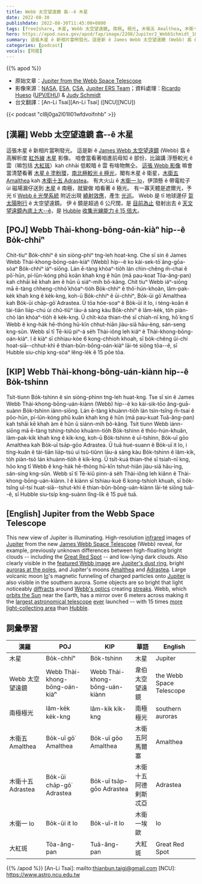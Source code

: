 ```yaml
---
title: Webb 太空望遠鏡 翕--ê 木星
date: 2022-08-30
publishdate: 2022-08-30T11:45:00+0800
tags: [free2share, 木星, Webb 太空望遠鏡, 南極, 極光, 木衛五 Amalthea, 木衛十五 Adrastea, 木衛一 Io, 大紅斑, 木衛]
hero: https://apod.nasa.gov/apod/fap/image/2208/Jupiter2_WebbSchmidt_1080_annotated.jpg
summary: 這張木星 ê 新相片當咧發光。這是新 ê James Webb 太空望遠鏡 (Webb) 翕 ê 高解析度紅外線影像。
categories: [podcast]
vocals: [阿錕]
---
```


{{% apod %}}

- 原始文章：[Jupiter from the Webb Space Telescope](https://apod.nasa.gov/apod/ap220830.html)
- 影像來源：[NASA](https://www.nasa.gov/), [ESA](https://www.esa.int/), [CSA](https://www.asc-csa.gc.ca/eng/), [Jupiter ERS Team](https://www.stsci.edu/jwst/science-execution/approved-programs/dd-ers/program-1373)；資料處理：[Ricardo Hueso](https://www.ehu.eus/es/web/doktoregoa/doctorado-fisica/profesorado?p_redirect=fichaPDI&p_idp=195381) ([UPV/EHU](https://www.ehu.eus/es/home)) & [Judy Schmidt](https://geckzilla.com/)
- 台文翻譯：[An-Li Tsai][An-Li Tsai] ([NCU][NCU])

{{< podcast "cl8j0ga2l01ll01wfdvoifnhb" >}}

## [漢羅] Webb 太空望遠鏡 翕--ê 木星
這張木星 ê 新相片當咧發光。
這是新 ê [James Webb 太空望遠鏡][James Webb Space Telescope] (Webb) 翕 ê 高解析度 [紅外線][infrared] [木星][Jupiter] 影像。
咱會當看著咱進前毋知 ê 部份，比論講 浮懸較光 ê 雲（嘛包括 [大紅斑][Great Red Spot]）kah chhāi 低較暗 ê 雲 有啥物無仝。
[這張 Webb 影像][featured Webb image] 嘛會當清楚看著 [木星 ê 塗粉環][Jupiter's dust ring t]，[南北極較光 ê 極光][auroras at the poles]，閣有木星 ê 衛星，[木衛五 Amalthea][Amalthea] kah [木衛十五 Adrastea][Adrastea]。
有大火山 ê [木衛一 Io][Io]，伊頂懸 ê 帶電粒子 ùi 磁場漏仔送到 [木星][Jupiter t] ê 南極，就變做 咱看著 ê 極光。
有一寡天體是遮爾光，予光 tī [Webb ê 光學系統][Webb's optics] 附近出現 [繞射效應][diffracts]，產生 [光巡][streaks]。
Webb 是 tī 地球邊仔 [踅太陽咧行][orbits the Sun] ê 太空望遠鏡。
伊 ê 鏡是超過 6 公尺闊，是 [目前為止][ever] 發射出去 ê [天文望遠鏡內底上大--ê][largest astronomical telescope]，是 [Hubble][Hubble] [收集光線能力 ê 15 倍大][more light-collecting area]。


## [POJ] Webb Thài-khong-bōng-oán-kiàⁿ hip--ê Bo̍k-chhiⁿ
Chit-tiuⁿ Bo̍k-chhiⁿ ê sin siòng-phìⁿ tng-leh hoat-kng.
Che sī sin ê James Webb Thài-khong-bōng-oán-kiàⁿ (Webb) hip--ê ko kái-sek-tō͘ âng-gōa-sòaⁿ Bo̍k-chhiⁿ iáⁿ-siōng.
Lán ē-tàng khòaⁿ-tio̍h lán chìn-chêng m̄-chai ê pō͘-hūn, pí-lūn-kóng phû koân khah kng ê hûn (mā pau-koat Tōa-âng-pan) kah chhāi kē khah àm ê hûn ū siáⁿ-mih bô-kâng.
Chit tiuⁿ Webb iáⁿ-siōng mā ē-tàng chheng-chhó͘ khòaⁿ-tio̍h Bo̍k-chhiⁿ ê thô͘-hún-khoân, lâm-pak-ke̍k khah kng ê ke̍k-kng, koh-ū Bo̍k-chhiⁿ ê ūi-chhiⁿ, Bo̍k-ūi gō͘ Amalthea kah Bo̍k-ūi cha̍p-gō͘ Adrastea.
Ū tōa hóe-soaⁿ ê Bo̍k-ūi it Io, i téng-koân ê tài-tiān lia̍p-chú ùi chû-tiûⁿ lāu-á sàng kàu Bo̍k-chhiⁿ ê lâm-ke̍k, to̍h piàn-chò lán khòaⁿ-tio̍h ê ke̍k-kng.
Ū chi̍t-kóa thian-thé sī chiah-nī kng, hō͘ kng tī Webb ê kng-ha̍k hē-thóng hū-kīn chhut-hiān jiàu-siā hāu-èng, sán-seng kng-sûn.
Webb sī tī Tē-kiû piⁿ-á se̍h Thài-iông leh kiâⁿ ê Thài-khong-bōng-oán-kiàⁿ.
I ê kiàⁿ sī chhiau-kòe 6 kong-chhioh khoah, sī bo̍k-chêng ûi-chí hoat-siā--chhut-khì ê thian-bûn-bōng-oán-kiàⁿ lāi-té siōng tōa--ê, sī Hubble siu-chi̍p kng-sòaⁿ lêng-le̍k ê 15 pōe tōa.

## [KIP] Webb Thài-khong-bōng-uán-kiànn hip--ê Bo̍k-tshinn
Tsit-tiunn Bo̍k-tshinn ê sin siòng-phìnn tng-leh huat-kng.
Tse sī sin ê James Webb Thài-khong-bōng-uán-kiànn (Webb) hip--ê ko kái-sik-tōo âng-guā-suànn Bo̍k-tshinn iánn-siōng.
Lán ē-tàng khuànn-tio̍h lán tsìn-tsîng m̄-tsai ê pōo-hūn, pí-lūn-kóng phû kuân khah kng ê hûn (mā pau-kuat Tuā-âng-pan) kah tshāi kē khah àm ê hûn ū siánn-mih bô-kâng.
Tsit tiunn Webb iánn-siōng mā ē-tàng tshing-tshóo khuànn-tio̍h Bo̍k-tshinn ê thôo-hún-khuân, lâm-pak-ki̍k khah kng ê ki̍k-kng, koh-ū Bo̍k-tshinn ê uī-tshinn, Bo̍k-uī gōo Amalthea kah Bo̍k-uī tsa̍p-gōo Adrastea.
Ū tuā hué-suann ê Bo̍k-uī it Io, i tíng-kuân ê tài-tiān lia̍p-tsú uì tsû-tiûnn lāu-á sàng kàu Bo̍k-tshinn ê lâm-ki̍k, to̍h piàn-tsò lán khuànn-tio̍h ê ki̍k-kng.
Ū tsi̍t-kuá thian-thé sī tsiah-nī kng, hōo kng tī Webb ê kng-ha̍k hē-thóng hū-kīn tshut-hiān jiàu-siā hāu-ìng, sán-sing kng-sûn.
Webb sī tī Tē-kiû pinn-á se̍h Thài-iông leh kiânn ê Thài-khong-bōng-uán-kiànn.
I ê kiànn sī tshiau-kuè 6 kong-tshioh khuah, sī bo̍k-tsîng uî-tsí huat-siā--tshut-khì ê thian-bûn-bōng-uán-kiànn lāi-té siōng tuā--ê, sī Hubble siu-tsi̍p kng-suànn lîng-li̍k ê 15 puē tuā.

## [English] Jupiter from the Webb Space Telescope
This new view of Jupiter is illuminating.
High-resolution [infrared][infrared] images of [Jupiter][Jupiter] from the new [James Webb Space Telescope][James Webb Space Telescope] (Webb) reveal, for example, previously unknown differences between high-floating bright clouds -- including the [Great Red Spot][Great Red Spot] -- and low-lying dark clouds.
Also clearly visible in the [featured Webb image][featured Webb image] are [Jupiter's dust ring][Jupiter's dust ring e], bright [auroras at the poles][auroras at the poles], and Jupiter's moons [Amalthea][Amalthea] and [Adrastea][Adrastea].
Large volcanic moon [Io][Io]'s magnetic funneling of charged particles onto [Jupiter][Jupiter e] is also visible in the southern aurora.
Some objects are so bright that light noticeably [diffracts][diffracts] around [Webb's optics][Webb's optics] creating [streaks][streaks].
Webb, which [orbits the Sun][orbits the Sun] near the Earth, has a mirror over 6 meters across making it the [largest astronomical telescope][largest astronomical telescope] [ever][ever] launched -- with 15 times [more light-collecting area][more light-collecting area] than [Hubble][Hubble].

## 詞彙學習

|漢羅|POJ|KIP|華語|English|
|-|-|-|-|-|
|木星|Bo̍k-chhiⁿ|Bo̍k-tshinn|木星|Jupiter|
|Webb 太空望遠鏡|Webb Thài-khong-bōng-oán-kiàⁿ|Webb Thài-khong-bōng-uán-kiànn|韋伯太空望遠鏡|the Webb Space Telescope|
|南極極光|lâm-ke̍k ke̍k-kng|lâm-ki̍k ki̍k-kng|南極極光|southern auroras|
|木衛五 Amalthea|Bo̍k-uī gō͘ Amalthea|Bo̍k-uī gōo Amalthea|木衛五阿馬爾塞|Amalthea|
|木衛十五 Adrastea|Bo̍k-ūi cha̍p-gō͘ Adrastea|Bo̍k-uī tsa̍p-gōo Adrastea|木衛十五阿德剌斯忒亞|Adrastea|
|木衛一 Io|Bo̍k-ūi it Io|Bo̍k-uī-it Io|木衛一埃歐|Io|
|大紅斑|Tōa-âng-pan|Tuā-âng-pan|大紅斑|Great Red Spot|

{{% /apod %}}
[An-Li Tsai]: mailto:thianbun.taigi@gmail.com
[NCU]: https://www.astro.ncu.edu.tw

[copyright]: https://apod.nasa.gov/apod/fap/lib/about_apod.html#srapply

[infrared]:https://science.nasa.gov/ems/07_infraredwaves
[Jupiter]:https://solarsystem.nasa.gov/planets/jupiter/in-depth/
[James Webb Space Telescope]:https://spaceplace.nasa.gov/james-webb-space-telescope/en/
[Great Red Spot]:https://en.wikipedia.org/wiki/Great_Red_Spot
[featured Webb image]:https://blogs.nasa.gov/webb/2022/08/22/webbs-jupiter-images-showcase-auroras-hazes/
[Jupiter's dust ring e]:https://apod.nasa.gov/apod/ap220720.html
[Jupiter's dust ring t]:https://apod.tw/daily/20220720/
[auroras at the poles]:https://apod.nasa.gov/apod/ap001219.html
[Amalthea]:https://solarsystem.nasa.gov/moons/jupiter-moons/amalthea/in-depth/
[Adrastea]:https://solarsystem.nasa.gov/moons/jupiter-moons/adrastea/in-depth/
[Io]:https://apod.nasa.gov/apod/ap140330.html
[Jupiter e]:https://apod.nasa.gov/apod/ap220828.html
[Jupiter t]:https://apod.tw/daily/20220828/
[diffracts]:https://en.wikipedia.org/wiki/Diffraction_spike
[Webb's optics]:https://www.jwst.nasa.gov/content/observatory/ote/index.html
[streaks]:https://webbtelescope.org/contents/media/images/01G529MX46J7AFK61GAMSHKSSN
[orbits the Sun]:https://webb.nasa.gov/content/about/orbit.html
[largest astronomical telescope]:https://en.wikipedia.org/wiki/List_of_largest_optical_reflecting_telescopes
[ever]:https://as2.ftcdn.net/v2/jpg/01/89/49/89/1000_F_189498933_OeutsN0mMlzJGaJZJvkXIsoSCUCFIO7W.jpg
[more light-collecting area]:https://youtu.be/j3mk6tUokm4
[Hubble]:https://apod.nasa.gov/apod/ap090525.html
